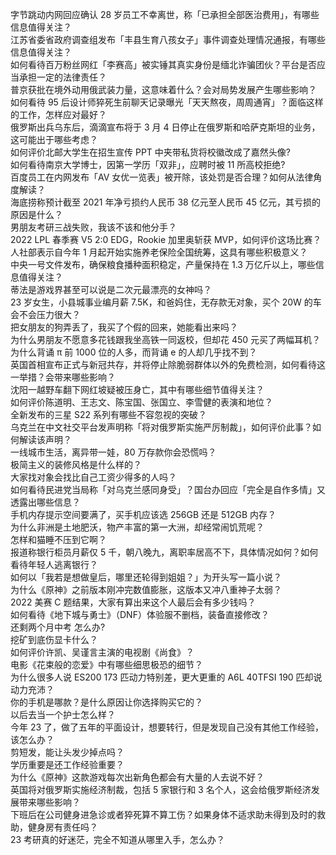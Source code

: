 字节跳动内网回应确认 28 岁员工不幸离世，称「已承担全部医治费用」，有哪些信息值得关注？  
江苏省委省政府调查组发布「丰县生育八孩女子」事件调查处理情况通报，有哪些信息值得关注？  
如何看待百万粉丝网红「李赛高」被实锤其真实身份是缅北诈骗团伙？平台是否应当承担一定的法律责任？  
普京获批在境外动用俄武装力量，这意味着什么？会对局势发展产生哪些影响？  
如何看待 95 后设计师猝死生前聊天记录曝光「天天熬夜，周周通宵」？面临这样的工作，怎样应对最好？  
俄罗斯出兵乌东后，滴滴宣布将于 3 月 4 日停止在俄罗斯和哈萨克斯坦的业务，这可能出于哪些考虑？  
如何评价北邮大学生在招生宣传 PPT 中夹带私货将校徽改成了嘉然头像?  
如何看待南京大学博士，因第一学历「双非」，应聘时被 11 所高校拒绝?  
百度员工在内网发布「AV 女优一览表」被开除，该处罚是否合理？如何从法律角度解读？  
海底捞称预计截至 2021 年净亏损约人民币 38 亿元至人民币 45 亿元，其亏损的原因是什么？  
男朋友考研三战失败，我该不该和他分手？  
2022 LPL 春季赛 V5 2:0 EDG，Rookie 加里奥斩获 MVP，如何评价这场比赛？  
人社部表示自今年 1 月起开始实施养老保险全国统筹，这具有哪些积极意义？  
中央一号文件发布，确保粮食播种面积稳定，产量保持在 1.3 万亿斤以上，哪些信息值得关注？  
蒂法是游戏界甚至可以说是二次元最漂亮的女神吗？  
23 岁女生，小县城事业编月薪 7.5K，和爸妈住，无存款无对象，买个 20W 的车会不会压力很大？  
把女朋友的狗弄丢了，我买了个假的回来，她能看出来吗？  
为什么男朋友不愿意多花钱跟我坐高铁一同返校，但却花 450 元买了两幅耳机？  
为什么背诵 π 前 1000 位的人多，而背诵 e 的人却几乎找不到？  
英国首相宣布正式与新冠共存，并将停止除脆弱群体以外的免费检测，如何看待这一举措？会带来哪些影响？  
沈阳一越野车翻下网红坡疑被压身亡，其中有哪些细节值得关注？  
如何评价陈道明、王志文、陈宝国、张国立、李雪健的表演和地位？  
全新发布的三星 S22 系列有哪些不容忽视的突破？  
乌克兰在中文社交平台发声明称「将对俄罗斯实施严厉制裁」，如何评价此事？如何解读该声明？  
一线城市生活，离异带一娃，80 万存款你会恐慌吗？  
极简主义的装修风格是什么样的？  
大家找对象会找比自己工资少得多的人吗？  
如何看待民进党当局称「对乌克兰感同身受」？国台办回应「完全是自作多情」又透露出哪些信息？  
手机内存提示空间要满了，买手机应该选 256GB 还是 512GB 内存？  
为什么非洲是土地肥沃，物产丰富的第一大洲，却经常闹饥荒呢？  
怎样和猫睡不压到它啊？  
报道称银行柜员月薪仅 5 千，朝八晚九，离职率居高不下，具体情况如何？如何看待年轻人逃离银行？  
如何以「我若是想做皇后，哪里还轮得到姐姐？」为开头写一篇小说？  
为什么《原神》之前版本刚冲完数值膨胀，这版本又冲八重神子太弱？  
2022 美赛 C 题结果，大家有算出来这个人最后会有多少钱吗？  
如何看待《地下城与勇士》（DNF）体验服不删档，装备直接修改？  
还剩两个月中考 怎么办?  
挖矿到底伤显卡什么？  
如何评价许凯、吴谨言主演的电视剧《尚食》？  
电影《花束般的恋爱》中有哪些细思极恐的细节？  
为什么很多人说 ES200 173 匹动力特别差，更大更重的 A6L 40TFSI 190 匹却说动力充沛？  
你的手机是哪款？是什么原因让你选择购买它的？  
以后去当一个护士怎么样？  
今年 23 了，做了五年的平面设计，想要转行，但是发现自己没有其他工作经验，该怎么办？  
剪短发，能让头发少掉点吗？  
学历重要是还工作经验重要？  
为什么《原神》这款游戏每次出新角色都会有大量的人去说不好？  
英国将对俄罗斯实施经济制裁，包括 5 家银行和 3 名个人，这会给俄罗斯经济发展带来哪些影响？  
下班后在公司健身进急诊或者猝死算不算工伤？如果身体不适求助未得到及时的救助，健身房有责任吗？  
23 考研真的好迷茫，完全不知道从哪里入手，怎么办？  
